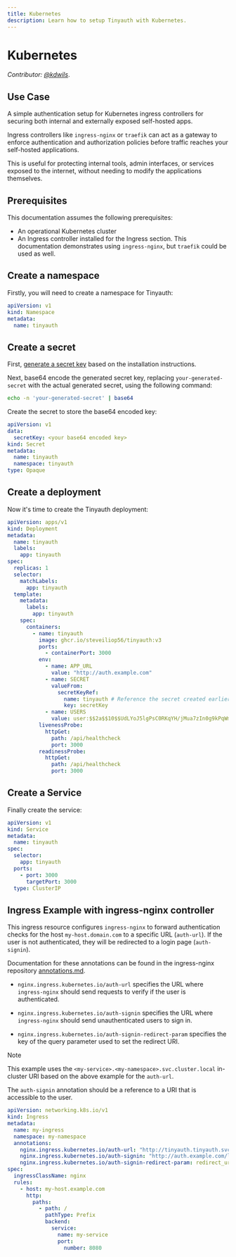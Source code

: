 ```yaml
---
title: Kubernetes
description: Learn how to setup Tinyauth with Kubernetes.
---
```


# Kubernetes

_Contributor: [@kdwils](https://github.com/kdwils)_.

## Use Case

A simple authentication setup for Kubernetes ingress controllers for securing both internal and externally exposed self-hosted apps.

Ingress controllers like `ingress-nginx` or `traefik` can act as a gateway to enforce authentication and authorization policies before traffic reaches your self-hosted applications.

This is useful for protecting internal tools, admin interfaces, or services exposed to the internet, without needing to modify the applications themselves.

## Prerequisites

This documentation assumes the following prerequisites:

- An operational Kubernetes cluster
- An Ingress controller installed for the Ingress section. This documentation demonstrates using `ingress-nginx`, but `traefik` could be used as well.

## Create a namespace

Firstly, you will need to create a namespace for Tinyauth:

```yaml
apiVersion: v1
kind: Namespace
metadata:
  name: tinyauth
```

## Create a secret

First, [generate a secret key](../getting-started.md#installation) based on the installation instructions.

Next, base64 encode the generated secret key, replacing `your-generated-secret` with the actual generated secret, using the following command:

```sh
echo -n 'your-generated-secret' | base64
```

Create the secret to store the base64 encoded key:

```yaml
apiVersion: v1
data:
  secretKey: <your base64 encoded key>
kind: Secret
metadata:
  name: tinyauth
  namespace: tinyauth
type: Opaque
```

## Create a deployment

Now it's time to create the Tinyauth deployment:

```yaml
apiVersion: apps/v1
kind: Deployment
metadata:
  name: tinyauth
  labels:
    app: tinyauth
spec:
  replicas: 1
  selector:
    matchLabels:
      app: tinyauth
  template:
    metadata:
      labels:
        app: tinyauth
    spec:
      containers:
        - name: tinyauth
          image: ghcr.io/steveiliop56/tinyauth:v3
          ports:
            - containerPort: 3000
          env:
            - name: APP_URL
              value: "http://auth.example.com"
            - name: SECRET
              valueFrom:
                secretKeyRef:
                  name: tinyauth # Reference the secret created earlier
                  key: secretKey
            - name: USERS
              value: user:$$2a$$10$$UdLYoJ5lgPsC0RKqYH/jMua7zIn0g9kPqWmhYayJYLaZQ/FTmH2/u # Username is user and password is password
          livenessProbe:
            httpGet:
              path: /api/healthcheck
              port: 3000
          readinessProbe:
            httpGet:
              path: /api/healthcheck
              port: 3000
```

## Create a Service

Finally create the service:

```yaml
apiVersion: v1
kind: Service
metadata:
  name: tinyauth
spec:
  selector:
    app: tinyauth
  ports:
    - port: 3000
      targetPort: 3000
  type: ClusterIP
```

## Ingress Example with ingress-nginx controller

This ingress resource configures `ingress-nginx` to forward authentication checks for the host `my-host.domain.com` to a specific URL (`auth-url`). If the user is not authenticated, they will be redirected to a login page (`auth-signin`).

Documentation for these annotations can be found in the ingress-nginx repository [annotations.md](https://github.com/kubernetes/ingress-nginx/blob/main/docs/user-guide/nginx-configuration/annotations.md#annotations).

- `nginx.ingress.kubernetes.io/auth-url` specifies the URL where `ingress-nginx` should send requests to verify if the user is authenticated.

- `nginx.ingress.kubernetes.io/auth-signin` specifies the URL where `ingress-nginx` should send unauthenticated users to sign in.

- `nginx.ingress.kubernetes.io/auth-signin-redirect-param` specifies the key of the query parameter used to set the redirect URI.

> [!NOTE]
> This example uses the `<my-service>.<my-namespace>.svc.cluster.local` in-cluster URI based on the above example for the `auth-url`.
>
> The `auth-signin` annotation should be a reference to a URI that is accessible to the user.

```yaml
apiVersion: networking.k8s.io/v1
kind: Ingress
metadata:
  name: my-ingress
  namespace: my-namespace
  annotations:
    nginx.ingress.kubernetes.io/auth-url: "http://tinyauth.tinyauth.svc.cluster.local:3000/api/auth/nginx"
    nginx.ingress.kubernetes.io/auth-signin: "http://auth.example.com/login"
    nginx.ingress.kubernetes.io/auth-signin-redirect-param: redirect_uri
spec:
  ingressClassName: nginx
  rules:
    - host: my-host.example.com
      http:
        paths:
          - path: /
            pathType: Prefix
            backend:
              service:
                name: my-service
                port:
                  number: 8080
```
